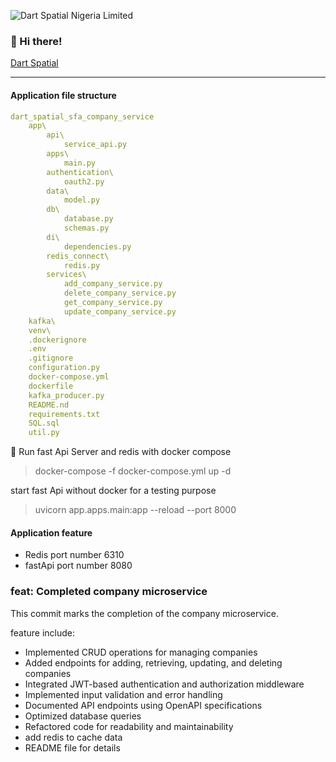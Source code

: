 ![Dart Spatial Nigeria Limited](https://dartspatial.com.ng/log.png)

### 👋 Hi there!  
[Dart Spatial](http://dartspatial.com.ng/)
***
#### Application file structure


```yaml {.code-highlight}
dart_spatial_sfa_company_service
    app\
        api\
            service_api.py
        apps\
            main.py
        authentication\
            oauth2.py
        data\
            model.py
        db\
            database.py
            schemas.py
        di\
            dependencies.py
        redis_connect\
            redis.py
        services\
            add_company_service.py
            delete_company_service.py
            get_company_service.py
            update_company_service.py
    kafka\
    venv\
    .dockerignore
    .env
    .gitignore
    configuration.py
    docker-compose.yml
    dockerfile
    kafka_producer.py
    README.nd
    requirements.txt
    SQL.sql
    util.py
```
🚀
Run fast Api Server and redis with docker compose
> docker-compose -f docker-compose.yml up -d

start fast Api without docker for a testing purpose 
> uvicorn app.apps.main:app --reload --port 8000

#### Application feature

- Redis port number 6310
- fastApi port number 8080


### feat: Completed company microservice
This commit marks the completion of the company microservice. 

feature include:

- Implemented CRUD operations for managing companies
- Added endpoints for adding, retrieving, updating, and deleting companies
- Integrated JWT-based authentication and authorization middleware
- Implemented input validation and error handling
- Documented API endpoints using OpenAPI specifications
- Optimized database queries
- Refactored code for readability and maintainability
- add redis to cache data
- README file for details